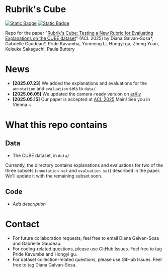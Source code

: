 # Rubrik's Cube

[![Static Badge](https://img.shields.io/badge/arXiv-2503.23899-b31b1b?logo=arXiv)](https://arxiv.org/abs/2503.23899)
[![Static Badge](https://img.shields.io/badge/Main-ACL_2025-red)](https://aclanthology.org/2025.acl-long.1160/)


Repo for the paper "[Rubrik's Cube: Testing a New Rubric for Evaluating Explanations on the CUBE dataset](https://aclanthology.org/2025.acl-long.1160/)" (ACL 2025) by Diana Galvan-Sosa*, Gabrielle  Gaudeau*, Pride Kavumba, Yunmeng Li, Hongyi gu, Zheng Yuan, Keisuke Sakaguchi, Paula Buttery

# News
- **[2025.07.23]**  We added the explanations and evaluations for the `annotation` and `evaluation` sets to `data/`
- **[2025.06.05]**  We updated the camera-ready version on [arXiv](https://arxiv.org/abs/2503.23899) 
- **[2025.05.15]**  Our paper is accepted at [ACL 2025](https://2025.aclweb.org/program/main_papers/) Main! See you in Vienna ~


# What this repo contains
## Data
- The CUBE dataset, in `data/` 

Currently, the directory contains explanations and evaluations for two of the three subsets (`annotation set` and `evaluation set`) described in the paper. We'll update it with the remaining subset soon.

## Code
- *Add description*

# Contact
- For future collaboration requests, feel free to email Diana Galvan-Sosa and Gabrielle Gaudeau.
- For coding-related questions, please use GitHub Issues. Feel free to tag Pride Kavumba and Hongyi gu.
- For dataset collection-related questions, please use GitHub Issues. Feel free to tag Diana Galvan-Sosa.
